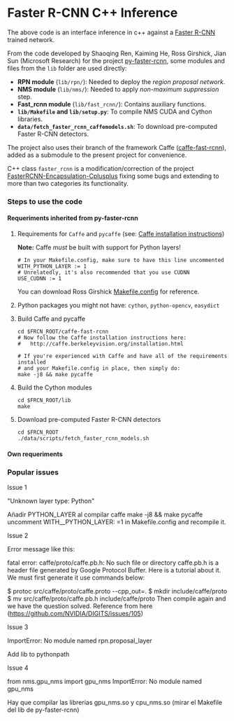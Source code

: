 # Faster R-CNN C++ Inference

The above code is an interface inference in c++ against a [Faster R-CNN](https://github.com/rbgirshick/py-faster-rcnn) trained network.

From the code developed by Shaoqing Ren, Kaiming He, Ross Girshick, Jian Sun (Microsoft Research) for the project [py-faster-rcnn](https://github.com/rbgirshick/py-faster-rcnn), some modules and files from the `lib` folder are used directly:
 - **RPN module** (`lib/rpn/`): Needed to deploy the *region proposal network*.
 - **NMS module** (`lib/nms/`): Needed to apply *non-maximum suppression* step.
 - **Fast_rcnn module** (`lib/fast_rcnn/`): Contains auxiliary functions.
 - **`lib/Makefile` and `lib/setup.py`**: To compile NMS CUDA and Cython libraries.
 - **`data/fetch_faster_rcnn_caffemodels.sh`**: To download pre-computed Faster R-CNN detectors.
 
The project also uses their branch of the framework Caffe ([caffe-fast-rcnn](https://github.com/rbgirshick/caffe-fast-rcnn/tree/0dcd397b29507b8314e252e850518c5695efbb83)), added as a submodule to the present project for convenience.

C++ class `faster_rcnn` is a modification/correction of the project [FasterRCNN-Encapsulation-Cplusplus](https://github.com/YihangLou/FasterRCNN-Encapsulation-Cplusplus) fixing some bugs and extending to more than two categories its functionality.

### Steps to use the code

#### Requeriments inherited from py-faster-rcnn

1. Requirements for `Caffe` and `pycaffe` (see: [Caffe installation instructions](http://caffe.berkeleyvision.org/installation.html))

    **Note:** Caffe *must* be built with support for Python layers!
    
    ```make
    # In your Makefile.config, make sure to have this line uncommented
    WITH_PYTHON_LAYER := 1
    # Unrelatedly, it's also recommended that you use CUDNN
    USE_CUDNN := 1
      ```
    
    You can download Ross Girshick [Makefile.config](http://www.cs.berkeley.edu/~rbg/fast-rcnn-data/Makefile.config) for reference.
  
2. Python packages you might not have: `cython`, `python-opencv`, `easydict`

3. Build Caffe and pycaffe
    ```Shell
    cd $FRCN_ROOT/caffe-fast-rcnn
    # Now follow the Caffe installation instructions here:
    #   http://caffe.berkeleyvision.org/installation.html

    # If you're experienced with Caffe and have all of the requirements installed
    # and your Makefile.config in place, then simply do:
    make -j8 && make pycaffe
    ```
    
4. Build the Cython modules
    ```Shell
    cd $FRCN_ROOT/lib
    make
    ```

5. Download pre-computed Faster R-CNN detectors
    ```Shell
    cd $FRCN_ROOT
    ./data/scripts/fetch_faster_rcnn_models.sh
    ```
    
#### Own requeriments


### Popular issues
Issue 1

"Unknown layer type: Python"

Añadir PYTHON_LAYER al compilar caffe
make -j8 && make pycaffe
uncomment WITH__PYTHON_LAYER: =1 in Makefile.config and recompile it.

Issue 2

Error message like this:

fatal error: caffe/proto/caffe.pb.h: No such file or directory
caffe.pb.h is a header file generated by Google Protocol Buffer. Here is a tutorial about it. We must first generate it use commands below:

$ protoc src/caffe/proto/caffe.proto --cpp_out=.
$ mkdir include/caffe/proto
$ mv src/caffe/proto/caffe.pb.h include/caffe/proto
Then compile again and we have the question solved.
Reference from here (https://github.com/NVIDIA/DIGITS/issues/105)

Issue 3

ImportError: No module named rpn.proposal_layer

Add lib to pythonpath

Issue 4

from nms.gpu_nms import gpu_nms
ImportError: No module named gpu_nms

Hay que compilar las librerias gpu_nms.so y cpu_nms.so (mirar el Makefile del lib de py-faster-rcnn)
